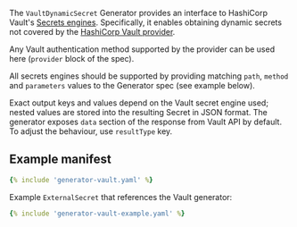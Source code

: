The `VaultDynamicSecret` Generator provides an interface to HashiCorp Vault's
[Secrets engines](https://developer.hashicorp.com/vault/docs/secrets). Specifically,
it enables obtaining dynamic secrets not covered by the
[HashiCorp Vault provider](../../provider/hashicorp-vault.md).

Any Vault authentication method supported by the provider can be used here
(`provider` block of the spec).

All secrets engines should be supported by providing matching `path`, `method`
and `parameters` values to the Generator spec (see example below).

Exact output keys and values depend on the Vault secret engine used; nested values
are stored into the resulting Secret in JSON format. The generator exposes `data`
section of the response from Vault API by default. To adjust the behaviour, use
`resultType` key.

## Example manifest

```yaml
{% include 'generator-vault.yaml' %}
```

Example `ExternalSecret` that references the Vault generator:
```yaml
{% include 'generator-vault-example.yaml' %}
```
